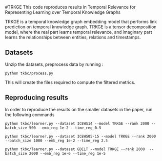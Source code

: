 #TRKGE
This code reproduces results in Temporal Relevance for Representing Learning over Temporal Knowledge Graphs

TRKGE is a temporal knowledge graph embedding model that performs link prediction on temporal knowledge graph.
TRKGE is a tensor decomposition model, where the real part learns temporal relevance, and imaginary part learns the relationships between entities, relations and timestamps.


## Datasets

Unzip the datasets, preprocess data by running :
```
python tkbc/process.py
```

This will create the files required to compute the filtered metrics.

## Reproducing results

In order to reproduce the results on the smaller datasets in the paper, run the following commands

```
python tkbc/learner.py --dataset ICEWS14 --model TRKGE --rank 2000 --batch_size 500 --emb_reg 1e-2 --time_reg 0.5

python tkbc/learner.py --dataset ICEWS05-15 --model TRKGE --rank 2000 --batch_size 1000 --emb_reg 1e-2 --time_reg 2.5

python tkbc/learner.py --dataset GDELT --model TRKGE --rank 2000  --batch_size 2000 --emb_reg 1e-6 --time_reg 1e-5

```

